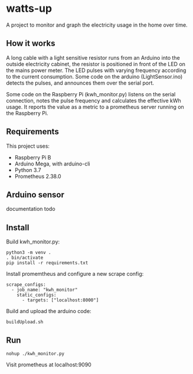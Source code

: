 # watts-up

A project to monitor and graph the electricity usage in the home over time.

## How it works

A long cable with a light sensitive
resistor runs from an Arduino into the outside electricity cabinet, the resistor
is positioned in front of the LED on the mains power meter. The LED pulses with varying
frequency according to the current consumption.  Some code on the arduino
(LightSensor.ino) detects the pulses, and announces them over the serial port.

Some code on the Raspberry Pi (kwh_monitor.py) 
listens on the serial connection, notes the pulse frequency and calculates
the effective kWh usage. It reports the value as a metric to a 
prometheus server running on the Raspberry Pi.

## Requirements

This project uses:
 - Raspberry Pi B
 - Arduino Mega, with arduino-cli
 - Python 3.7
 - Prometheus 2.38.0

## Arduino sensor

documentation todo

## Install

Build kwh_monitor.py:
```
python3 -m venv .
. bin/activate
pip install -r requirements.txt
```

Install promemtheus and configure a new scrape config:
```
scrape_configs:
  - job_name: "kwh_monitor"
    static_configs:
      - targets: ["localhost:8000"]
```

Build and upload the arduino code:
```
buildUpload.sh
```

## Run

```
nohup ./kwh_monitor.py
```

Visit prometheus at localhost:9090
